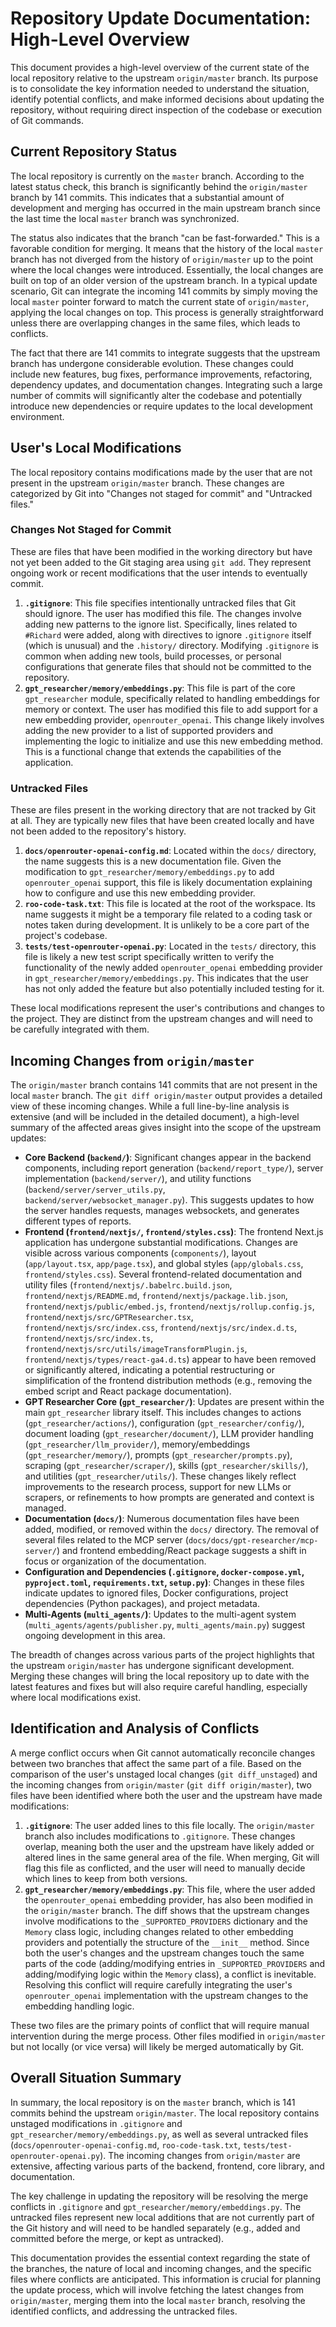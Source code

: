 # Repository Update Documentation: High-Level Overview

This document provides a high-level overview of the current state of the local repository relative to the upstream `origin/master` branch. Its purpose is to consolidate the key information needed to understand the situation, identify potential conflicts, and make informed decisions about updating the repository, without requiring direct inspection of the codebase or execution of Git commands.

## Current Repository Status

The local repository is currently on the `master` branch. According to the latest status check, this branch is significantly behind the `origin/master` branch by 141 commits. This indicates that a substantial amount of development and merging has occurred in the main upstream branch since the last time the local `master` branch was synchronized.

The status also indicates that the branch "can be fast-forwarded." This is a favorable condition for merging. It means that the history of the local `master` branch has not diverged from the history of `origin/master` up to the point where the local changes were introduced. Essentially, the local changes are built on top of an older version of the upstream branch. In a typical update scenario, Git can integrate the incoming 141 commits by simply moving the local `master` pointer forward to match the current state of `origin/master`, applying the local changes on top. This process is generally straightforward unless there are overlapping changes in the same files, which leads to conflicts.

The fact that there are 141 commits to integrate suggests that the upstream branch has undergone considerable evolution. These changes could include new features, bug fixes, performance improvements, refactoring, dependency updates, and documentation changes. Integrating such a large number of commits will significantly alter the codebase and potentially introduce new dependencies or require updates to the local development environment.

## User's Local Modifications

The local repository contains modifications made by the user that are not present in the upstream `origin/master` branch. These changes are categorized by Git into "Changes not staged for commit" and "Untracked files."

### Changes Not Staged for Commit

These are files that have been modified in the working directory but have not yet been added to the Git staging area using `git add`. They represent ongoing work or recent modifications that the user intends to eventually commit.

1.  **`.gitignore`**: This file specifies intentionally untracked files that Git should ignore. The user has modified this file. The changes involve adding new patterns to the ignore list. Specifically, lines related to `#Richard` were added, along with directives to ignore `.gitignore` itself (which is unusual) and the `.history/` directory. Modifying `.gitignore` is common when adding new tools, build processes, or personal configurations that generate files that should not be committed to the repository.
2.  **`gpt_researcher/memory/embeddings.py`**: This file is part of the core `gpt_researcher` module, specifically related to handling embeddings for memory or context. The user has modified this file to add support for a new embedding provider, `openrouter_openai`. This change likely involves adding the new provider to a list of supported providers and implementing the logic to initialize and use this new embedding method. This is a functional change that extends the capabilities of the application.

### Untracked Files

These are files present in the working directory that are not tracked by Git at all. They are typically new files that have been created locally and have not been added to the repository's history.

1.  **`docs/openrouter-openai-config.md`**: Located within the `docs/` directory, the name suggests this is a new documentation file. Given the modification to `gpt_researcher/memory/embeddings.py` to add `openrouter_openai` support, this file is likely documentation explaining how to configure and use this new embedding provider.
2.  **`roo-code-task.txt`**: This file is located at the root of the workspace. Its name suggests it might be a temporary file related to a coding task or notes taken during development. It is unlikely to be a core part of the project's codebase.
3.  **`tests/test-openrouter-openai.py`**: Located in the `tests/` directory, this file is likely a new test script specifically written to verify the functionality of the newly added `openrouter_openai` embedding provider in `gpt_researcher/memory/embeddings.py`. This indicates that the user has not only added the feature but also potentially included testing for it.

These local modifications represent the user's contributions and changes to the project. They are distinct from the upstream changes and will need to be carefully integrated with them.

## Incoming Changes from `origin/master`

The `origin/master` branch contains 141 commits that are not present in the local `master` branch. The `git diff origin/master` output provides a detailed view of these incoming changes. While a full line-by-line analysis is extensive (and will be included in the detailed document), a high-level summary of the affected areas gives insight into the scope of the upstream updates:

*   **Core Backend (`backend/`)**: Significant changes appear in the backend components, including report generation (`backend/report_type/`), server implementation (`backend/server/`), and utility functions (`backend/server/server_utils.py`, `backend/server/websocket_manager.py`). This suggests updates to how the server handles requests, manages websockets, and generates different types of reports.
*   **Frontend (`frontend/nextjs/`, `frontend/styles.css`)**: The frontend Next.js application has undergone substantial modifications. Changes are visible across various components (`components/`), layout (`app/layout.tsx`, `app/page.tsx`), and global styles (`app/globals.css`, `frontend/styles.css`). Several frontend-related documentation and utility files (`frontend/nextjs/.babelrc.build.json`, `frontend/nextjs/README.md`, `frontend/nextjs/package.lib.json`, `frontend/nextjs/public/embed.js`, `frontend/nextjs/rollup.config.js`, `frontend/nextjs/src/GPTResearcher.tsx`, `frontend/nextjs/src/index.css`, `frontend/nextjs/src/index.d.ts`, `frontend/nextjs/src/index.ts`, `frontend/nextjs/src/utils/imageTransformPlugin.js`, `frontend/nextjs/types/react-ga4.d.ts`) appear to have been removed or significantly altered, indicating a potential restructuring or simplification of the frontend distribution methods (e.g., removing the embed script and React package documentation).
*   **GPT Researcher Core (`gpt_researcher/`)**: Updates are present within the main `gpt_researcher` library itself. This includes changes to actions (`gpt_researcher/actions/`), configuration (`gpt_researcher/config/`), document loading (`gpt_researcher/document/`), LLM provider handling (`gpt_researcher/llm_provider/`), memory/embeddings (`gpt_researcher/memory/`), prompts (`gpt_researcher/prompts.py`), scraping (`gpt_researcher/scraper/`), skills (`gpt_researcher/skills/`), and utilities (`gpt_researcher/utils/`). These changes likely reflect improvements to the research process, support for new LLMs or scrapers, or refinements to how prompts are generated and context is managed.
*   **Documentation (`docs/`)**: Numerous documentation files have been added, modified, or removed within the `docs/` directory. The removal of several files related to the MCP server (`docs/docs/gpt-researcher/mcp-server/`) and frontend embedding/React package suggests a shift in focus or organization of the documentation.
*   **Configuration and Dependencies (`.gitignore`, `docker-compose.yml`, `pyproject.toml`, `requirements.txt`, `setup.py`)**: Changes in these files indicate updates to ignored files, Docker configurations, project dependencies (Python packages), and project metadata.
*   **Multi-Agents (`multi_agents/`)**: Updates to the multi-agent system (`multi_agents/agents/publisher.py`, `multi_agents/main.py`) suggest ongoing development in this area.

The breadth of changes across various parts of the project highlights that the upstream `origin/master` has undergone significant development. Merging these changes will bring the local repository up to date with the latest features and fixes but will also require careful handling, especially where local modifications exist.

## Identification and Analysis of Conflicts

A merge conflict occurs when Git cannot automatically reconcile changes between two branches that affect the same part of a file. Based on the comparison of the user's unstaged local changes (`git diff_unstaged`) and the incoming changes from `origin/master` (`git diff origin/master`), two files have been identified where both the user and the upstream have made modifications:

1.  **`.gitignore`**: The user added lines to this file locally. The `origin/master` branch also includes modifications to `.gitignore`. These changes overlap, meaning both the user and the upstream have likely added or altered lines in the same general area of the file. When merging, Git will flag this file as conflicted, and the user will need to manually decide which lines to keep from both versions.
2.  **`gpt_researcher/memory/embeddings.py`**: This file, where the user added the `openrouter_openai` embedding provider, has also been modified in the `origin/master` branch. The diff shows that the upstream changes involve modifications to the `_SUPPORTED_PROVIDERS` dictionary and the `Memory` class logic, including changes related to other embedding providers and potentially the structure of the `__init__` method. Since both the user's changes and the upstream changes touch the same parts of the code (adding/modifying entries in `_SUPPORTED_PROVIDERS` and adding/modifying logic within the `Memory` class), a conflict is inevitable. Resolving this conflict will require carefully integrating the user's `openrouter_openai` implementation with the upstream changes to the embedding handling logic.

These two files are the primary points of conflict that will require manual intervention during the merge process. Other files modified in `origin/master` but not locally (or vice versa) will likely be merged automatically by Git.

## Overall Situation Summary

In summary, the local repository is on the `master` branch, which is 141 commits behind the upstream `origin/master`. The local repository contains unstaged modifications in `.gitignore` and `gpt_researcher/memory/embeddings.py`, as well as several untracked files (`docs/openrouter-openai-config.md`, `roo-code-task.txt`, `tests/test-openrouter-openai.py`). The incoming changes from `origin/master` are extensive, affecting various parts of the backend, frontend, core library, and documentation.

The key challenge in updating the repository will be resolving the merge conflicts in `.gitignore` and `gpt_researcher/memory/embeddings.py`. The untracked files represent new local additions that are not currently part of the Git history and will need to be handled separately (e.g., added and committed before the merge, or kept as untracked).

This documentation provides the essential context regarding the state of the branches, the nature of local and incoming changes, and the specific files where conflicts are anticipated. This information is crucial for planning the update process, which will involve fetching the latest changes from `origin/master`, merging them into the local `master` branch, resolving the identified conflicts, and addressing the untracked files.
